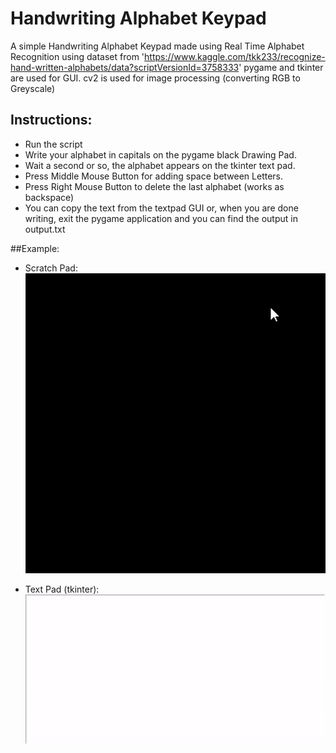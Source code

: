# Handwriting Alphabet Keypad

A simple Handwriting Alphabet Keypad made using Real Time Alphabet Recognition using dataset from 'https://www.kaggle.com/tkk233/recognize-hand-written-alphabets/data?scriptVersionId=3758333'
pygame and tkinter are used for GUI.
cv2 is used for image processing (converting RGB to Greyscale)
## Instructions:
* Run the script
* Write your alphabet in capitals on the pygame black Drawing Pad.
* Wait a second or so, the alphabet appears on the tkinter text pad.
* Press Middle Mouse Button for adding space between Letters.
* Press Right Mouse Button to delete the last alphabet (works as backspace)
* You can copy the text from the textpad GUI or, when you are done writing, exit the pygame application and you can find the output in output.txt

##Example:
* Scratch Pad:
![alt text](./example/1.gif "The Drawing Pad")

* Text Pad (tkinter):
![alt text](./example/2.gif "The Text Pad")


